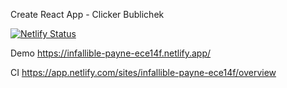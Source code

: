 Create React App - Clicker Bublichek 

[![Netlify Status](https://api.netlify.com/api/v1/badges/f2211b9c-f61a-41c9-8f5d-fff829908f16/deploy-status)](https://app.netlify.com/sites/infallible-payne-ece14f/deploys)



Demo https://infallible-payne-ece14f.netlify.app/

CI https://app.netlify.com/sites/infallible-payne-ece14f/overview 
